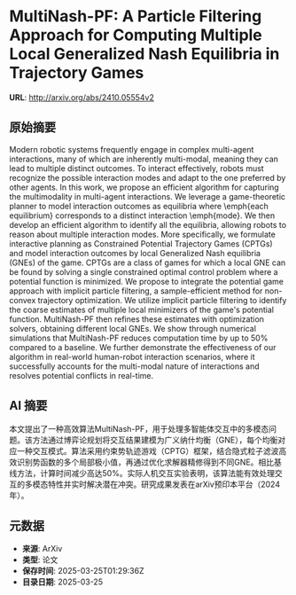 # MultiNash-PF: A Particle Filtering Approach for Computing Multiple Local Generalized Nash Equilibria in Trajectory Games

**URL**: http://arxiv.org/abs/2410.05554v2

## 原始摘要

Modern robotic systems frequently engage in complex multi-agent interactions,
many of which are inherently multi-modal, meaning they can lead to multiple
distinct outcomes. To interact effectively, robots must recognize the possible
interaction modes and adapt to the one preferred by other agents. In this work,
we propose an efficient algorithm for capturing the multimodality in
multi-agent interactions. We leverage a game-theoretic planner to model
interaction outcomes as equilibria where \emph{each equilibrium} corresponds to
a distinct interaction \emph{mode}. We then develop an efficient algorithm to
identify all the equilibria, allowing robots to reason about multiple
interaction modes. More specifically, we formulate interactive planning as
Constrained Potential Trajectory Games (CPTGs) and model interaction outcomes
by local Generalized Nash equilibria (GNEs) of the game. CPTGs are a class of
games for which a local GNE can be found by solving a single constrained
optimal control problem where a potential function is minimized. We propose to
integrate the potential game approach with implicit particle filtering, a
sample-efficient method for non-convex trajectory optimization. We utilize
implicit particle filtering to identify the coarse estimates of multiple local
minimizers of the game's potential function. MultiNash-PF then refines these
estimates with optimization solvers, obtaining different local GNEs. We show
through numerical simulations that MultiNash-PF reduces computation time by up
to 50\% compared to a baseline. We further demonstrate the effectiveness of our
algorithm in real-world human-robot interaction scenarios, where it
successfully accounts for the multi-modal nature of interactions and resolves
potential conflicts in real-time.


## AI 摘要

本文提出了一种高效算法MultiNash-PF，用于处理多智能体交互中的多模态问题。该方法通过博弈论规划将交互结果建模为广义纳什均衡（GNE），每个均衡对应一种交互模式。算法采用约束势轨迹游戏（CPTG）框架，结合隐式粒子滤波高效识别势函数的多个局部极小值，再通过优化求解器精修得到不同GNE。相比基线方法，计算时间减少高达50%。实际人机交互实验表明，该算法能有效处理交互的多模态特性并实时解决潜在冲突。研究成果发表在arXiv预印本平台（2024年）。

## 元数据

- **来源**: ArXiv
- **类型**: 论文
- **保存时间**: 2025-03-25T01:29:36Z
- **目录日期**: 2025-03-25
